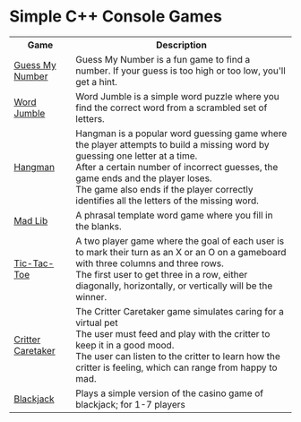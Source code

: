 # Simple C++ Console Games 

<table>
  <tr>
    <th>Game</th>
    <th>Description</th>
  </tr>
  <tr>
    <td><a href="https://github.com/kgoncharova/cpp-games/tree/master/01-guess-my-number">Guess My Number</a></td>
    <td>Guess My Number is a fun game to find a number. If your guess is too high or too low, you'll get a hint.</td>
  </tr>
  <tr>
    <td><a href="https://github.com/kgoncharova/cpp-games/tree/master/02-word-jumble">Word Jumble</a></td>
    <td>Word Jumble is a simple word puzzle where you find the correct word from a scrambled set of letters.</td>
  </tr>
  <tr>
    <td><a href="https://github.com/kgoncharova/cpp-games/tree/master/03-hangman">Hangman</td>
    <td>
      Hangman is a popular word guessing game where the player attempts to build a missing word by guessing one letter at a time.<br>
      After a certain number of incorrect guesses, the game ends and the player loses.<br>
      The game also ends if the player correctly identifies all the letters of the missing word.
    </td>
  </tr>
  <tr>
    <td><a href="https://github.com/kgoncharova/cpp-games/tree/master/04-mad-lib">Mad Lib</td>
    <td>A phrasal template word game where you fill in the blanks.</td>
  </tr>
  <tr>
    <td><a href="https://github.com/kgoncharova/cpp-games/tree/master/05-tic-tac-toe">Tic-Tac-Toe</td>
    <td>
      A two player game where the goal of each user is to mark their turn as an X or an O on a gameboard with three columns and three rows.<br>
      The first user to get three in a row, either diagonally, horizontally, or vertically will be the winner.
    </td>
  </tr>
  <tr>
    <td><a href="https://github.com/kgoncharova/cpp-games/tree/master/06-critter-caretaker">Critter Caretaker</td>
    <td>
      The Critter Caretaker game simulates caring for a virtual pet<br>
      The user must feed and play with the critter to keep it in a good mood.<br> 
      The user can listen to the critter to learn how the critter is feeling, which can range from happy to mad.
    </td>
  </tr>
  <tr>
    <td><a href="https://github.com/kgoncharova/cpp-games/tree/master/07-blackjack">Blackjack</td>
    <td>
      Plays a simple version of the casino game of blackjack; for 1-7 players
    </td>
  </tr>
</table>
